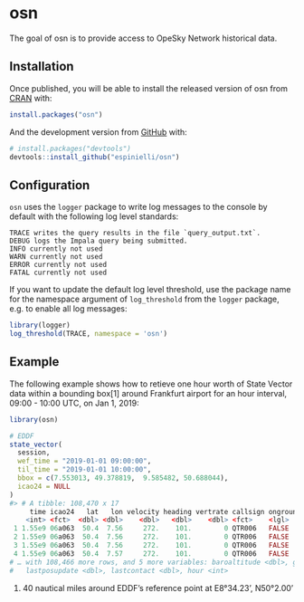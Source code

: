 
<!-- README.md is generated from README.Rmd. Please edit that file -->

# osn

<!-- badges: start -->

<!-- badges: end -->

The goal of osn is to provide access to OpeSky Network historical data.

## Installation

Once published, you will be able to install the released version of osn
from [CRAN](https://CRAN.R-project.org) with:

``` r
install.packages("osn")
```

And the development version from [GitHub](https://github.com/) with:

``` r
# install.packages("devtools")
devtools::install_github("espinielli/osn")
```

## Configuration

`osn` uses the `logger` package to write log messages to the console by
default with the following log level standards:

    TRACE writes the query results in the file `query_output.txt`.
    DEBUG logs the Impala query being submitted.
    INFO currently not used
    WARN currently not used
    ERROR currently not used
    FATAL currently not used

If you want to update the default log level threshold, use the package
name for the namespace argument of `log_threshold` from the `logger`
package, e.g. to enable all log messages:

``` r
library(logger)
log_threshold(TRACE, namespace = 'osn')
```

## Example

The following example shows how to retieve one hour worth of State
Vector data within a bounding box\[1\] around Frankfurt airport for an
hour interval, 09:00 - 10:00 UTC, on Jan 1, 2019:

``` r
library(osn)

# EDDF
state_vector(
  session,
  wef_time = "2019-01-01 09:00:00",
  til_time = "2019-01-01 10:00:00",
  bbox = c(7.553013, 49.378819,  9.585482, 50.688044),
  icao24 = NULL
)
#> # A tibble: 108,470 x 17
     time icao24   lat   lon velocity heading vertrate callsign onground alert spi   squawk
    <int> <fct>  <dbl> <dbl>    <dbl>   <dbl>    <dbl> <fct>    <lgl>    <lgl> <lgl> <fct> 
 1 1.55e9 06a063  50.4  7.56     272.    101.        0 QTR006   FALSE    FALSE FALSE 4734  
 2 1.55e9 06a063  50.4  7.56     272.    101.        0 QTR006   FALSE    FALSE FALSE 4734  
 3 1.55e9 06a063  50.4  7.56     272.    101.        0 QTR006   FALSE    FALSE FALSE 4734  
 4 1.55e9 06a063  50.4  7.57     272.    101.        0 QTR006   FALSE    FALSE FALSE 4734  
# … with 108,466 more rows, and 5 more variables: baroaltitude <dbl>, geoaltitude <dbl>,
#   lastposupdate <dbl>, lastcontact <dbl>, hour <int>
```

1.  40 nautical miles around EDDF’s reference point at E8°34.23’,
    N50°2.00’
